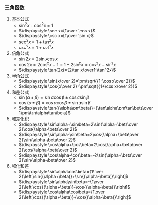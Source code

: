 ### 三角函数
1. 基本公式
	- $\displaystyle \sin^2x+\cos^2x=1$
	- $\displaystyle \sec x={1\over \cos x}$
	- $\displaystyle \csc x={1\over \sin x}$
	- $\displaystyle \sec^2x=1+\tan^2x$
	- $\displaystyle \csc^2x=1+cot^2x$
2. 倍角公式
	- $\displaystyle \sin{2x}=2\sin x\cos x$
	- $\displaystyle \cos{2x}=2\cos^2x-1=1-2\sin^2x=\cos^2x-\sin^2x$
	- $\displaystyle \tan{2x}={2\tan x\over1-\tan^2x}$
3. 半角公式
	- $\displaystyle \sin{x\over 2}=\pm\sqrt{{1-\cos x\over 2}}$
	- $\displaystyle \cos{x\over 2}=\pm\sqrt{{1+\cos x\over 2}}$
4. 和差公式
	- $\displaystyle \sin{(\alpha\pm\beta)}=\sin\alpha\cos\beta\pm\cos\alpha\sin\beta$
	- $\displaystyle \cos{(\alpha\pm\beta)}=\cos\alpha\cos\beta\pm\sin\alpha\sin\beta$
	- $\displaystyle \tan{(\alpha\pm\beta)}={\tan\alpha\pm\tan\beta\over 1\pm\tan\alpha\tan\beta}$
5. 和差化积
	- $\displaystyle \sin\alpha+\sin\beta=2\sin{\alpha+\beta\over 2}\cos{\alpha-\beta\over 2}$
	- $\displaystyle \sin\alpha-\sin\beta=2\cos{\alpha+\beta\over 2}\sin{\alpha-\beta\over 2}$
	- $\displaystyle \cos\alpha+\cos\beta=2\cos{\alpha+\beta\over 2}\cos{\alpha-\beta\over 2}$
	- $\displaystyle \cos\alpha-\cos\beta=-2\sin{\alpha+\beta\over 2}\sin{\alpha-\beta\over 2}$
6. 积化和差
	- $\displaystyle \sin\alpha\cos\beta={1\over 2}\left[\sin{(\alpha+\beta)}+\sin{(\alpha-\beta)}\right]$
	- $\displaystyle \sin\alpha\sin\beta=-{1\over 2}\left[\cos{(\alpha+\beta)}-\cos{(\alpha-\beta)}\right]$
	- $\displaystyle \cos\alpha\cos\beta={1\over 2}\left[\cos{(\alpha+\beta)}+\cos{(\alpha-\beta)}\right]$
	
